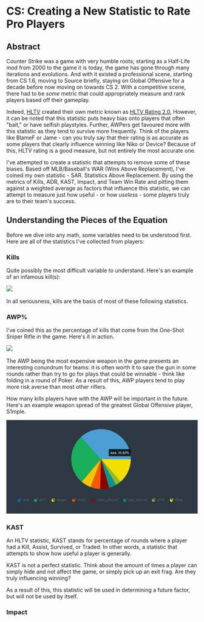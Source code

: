 # CS: Creating a New Statistic to Rate Pro Players

## Abstract
Counter Strike was a game with very humble roots; starting as a Half-Life mod from 2000 to the game it is today, the game has gone through many iterations and evolutions. And with it existed a professional scene, starting from CS 1.6, moving to Source briefly, staying on Global Offensive for a decade before now moving on towards CS 2. With a competitive scene, there had to be *some* metric that could appropriately measure and rank players based off their gameplay. 

Indeed, [HLTV](https://www.hltv.org/) created their own metric known as [HLTV Rating 2.0.](https://www.hltv.org/news/20695/introducing-rating-20) However, it can be noted that this statistic puts heavy bias onto players that often "bait," or have selfish playstyles. Further, AWPers get favoured more with this statistic as they tend to survive more frequently. Think of the players like BlameF or Jame - can you truly say that their rating is as accurate as some players that clearly influence winning like Niko or Device? Because of this, HLTV rating is a good measure, but not entirely the most accurate one.

I've attempted to create a statistic that attempts to remove some of these biases. Based off MLB/Baseball's WAR (Wins Above Replacement), I've coined my own statistic - SAR. Statistics Above Replacement. By using the metrics of Kills, ADR, KAST, Impact, and Team Win Rate and pitting them against a weighted average as factors that influence this statistic, we can attempt to measure just how useful - or how *useless* - some players truly are to their team's success.

## Understanding the Pieces of the Equation
Before we dive into any math, some variables need to be understood first. Here are all of the statistics I've collected from players:

### Kills
Quite possibly the most difficult variable to understand. Here's an example of an infamous kill(s):

![](https://media1.tenor.com/m/lbVPssj-JJUAAAAC/happy-envyus.gif)

In all seriousness, kills are the basis of most of these following statistics. 

### AWP%
I've coined this as the percentage of kills that come from the One-Shot Sniper Rifle in the game. Here's it in action.

![](https://media1.tenor.com/m/_Q-bZCgn24AAAAAC/coldzera.gif)

The AWP being the most expensive weapon in the game presents an interesting conundrum for teams: it is often worth it to save the gun in some rounds rather than try to go for plays that could be winnable - think like folding in a round of Poker. As a result of this, AWP players tend to play more risk averse than most other riflers.

How many kills players have with the AWP will be important in the future. Here's an example weapon spread of the greatest Global Offensive player, S1mple.

![](/pictures/s1mple.png)

### KAST
An HLTV statistic, KAST stands for percentage of rounds where a player had a Kill, Assist, Survived, or Traded. In other words, a statistic that attempts to show how useful a player is generally.

KAST is not a perfect statistic. Think about the amount of times a player can simply hide and not affect the game, or simply pick up an exit frag. Are they truly influencing winning?

As a result of this, this statistic will be used in determining a future factor, but will not be used by itself.

### Impact


